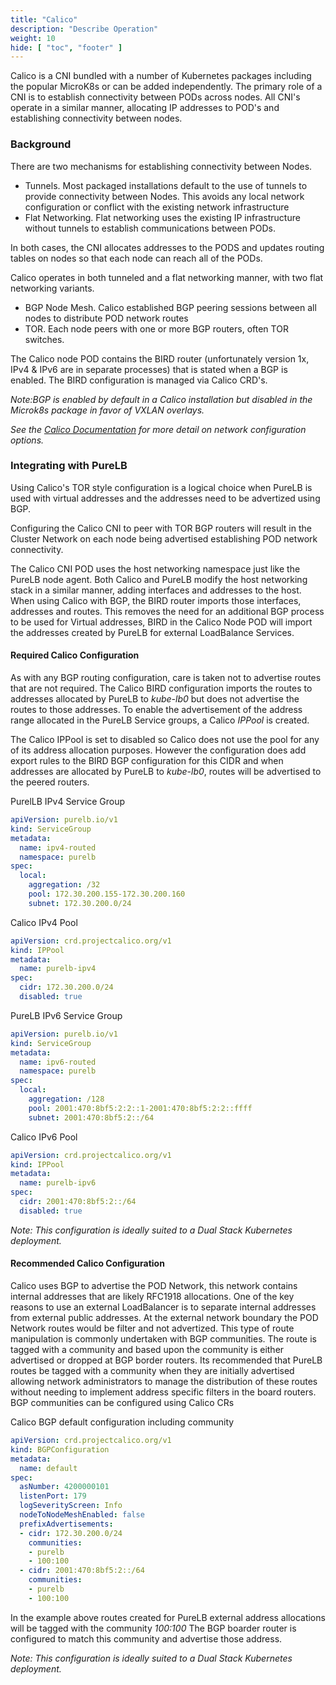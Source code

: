 ```yaml
---
title: "Calico"
description: "Describe Operation"
weight: 10
hide: [ "toc", "footer" ]
---
```

Calico is a CNI bundled with a number of Kubernetes packages including the popular MicroK8s or can be added independently. The primary role of a CNI is to establish connectivity between PODs across nodes.  All CNI's operate in a similar manner, allocating IP addresses to POD's and establishing connectivity between nodes.

### Background
There are two mechanisms for establishing connectivity between Nodes.

* Tunnels.  Most packaged installations default to the use of tunnels to provide connectivity between Nodes.  This avoids any local network configuration or conflict with the existing network infrastructure
* Flat Networking.  Flat networking uses the existing IP infrastructure without tunnels to establish communications between PODs.

In both cases, the CNI allocates addresses to the PODS and updates routing tables on nodes so that each node can reach all of the PODs.

Calico operates in both tunneled and a flat networking manner, with two flat networking variants.

* BGP Node Mesh.  Calico established BGP peering sessions between all nodes to distribute POD network routes
* TOR.  Each node peers with one or more BGP routers, often TOR switches.

The Calico node POD contains the BIRD router (unfortunately version 1x, IPv4 & IPv6 are in separate processes) that is stated when a BGP is enabled.  The BIRD configuration is managed via Calico CRD's.  

_Note:BGP is enabled by default in a Calico installation but disabled in the Microk8s package in favor of VXLAN overlays._

_See the [Calico Documentation](https://docs.projectcalico.org/networking/determine-best-networking) for more detail on network configuration options._


### Integrating with PureLB
Using Calico's TOR style configuration is a logical choice when PureLB is used with virtual addresses and the addresses need to be advertized using BGP.  

Configuring the Calico CNI to peer with TOR BGP routers will result in the Cluster Network on each node being advertised establishing POD network connectivity. 

The Calico CNI POD uses the host networking namespace just like the PureLB node agent.  Both Calico and PureLB modify the host networking stack in a similar manner, adding interfaces and addresses to the host.  When using Calico with BGP, the BIRD router imports those interfaces, addresses and routes.  This removes the need for an additional BGP process to be used for Virtual addresses, BIRD in the Calico Node POD will import the addresses created by PureLB for external LoadBalance Services.

#### Required Calico Configuration
As with any BGP routing configuration, care is taken not to advertise routes that are not required.  The Calico BIRD configuration imports the routes to addresses allocated by PureLB to _kube-lb0_ but does not advertise the routes to those addresses.  To enable the advertisement of the address range allocated in the PureLB Service groups, a Calico _IPPool_ is created.  


The Calico IPPool is set to disabled so Calico does not use the pool for any of its address allocation purposes.   However the configuration does add export rules to the BIRD BGP configuration for this CIDR and when addresses are allocated by PureLB to _kube-lb0_, routes will be advertised to the peered routers. 


PurelLB IPv4 Service Group
```yaml
apiVersion: purelb.io/v1
kind: ServiceGroup
metadata:
  name: ipv4-routed
  namespace: purelb
spec:
  local:
    aggregation: /32
    pool: 172.30.200.155-172.30.200.160
    subnet: 172.30.200.0/24
```
Calico IPv4 Pool
```yaml
apiVersion: crd.projectcalico.org/v1
kind: IPPool
metadata:
  name: purelb-ipv4
spec:
  cidr: 172.30.200.0/24
  disabled: true
```
PureLB IPv6 Service Group
```yaml
apiVersion: purelb.io/v1
kind: ServiceGroup
metadata:
  name: ipv6-routed
  namespace: purelb
spec:
  local:
    aggregation: /128
    pool: 2001:470:8bf5:2:2::1-2001:470:8bf5:2:2::ffff
    subnet: 2001:470:8bf5:2::/64
```
Calico IPv6 Pool
```yaml
apiVersion: crd.projectcalico.org/v1
kind: IPPool
metadata:
  name: purelb-ipv6
spec:
  cidr: 2001:470:8bf5:2::/64
  disabled: true
```

_Note:  This configuration is ideally suited to a Dual Stack Kubernetes deployment._

#### Recommended Calico Configuration
Calico uses BGP to advertise the POD Network, this network contains internal addresses that are likely RFC1918 allocations.  One of the key reasons to use an external LoadBalancer is to separate internal addresses from external public addresses.  At the external network boundary the POD Network routes would be filter and not advertized.  This type of route manipulation is commonly undertaken with BGP communities.  The route is tagged with a community and based upon the community is either advertised or dropped at BGP border routers.   Its recommended that PureLB routes be tagged with a community when they are initially advertised allowing network administrators to manage the distribution of these routes without needing to implement address specific filters in the board routers.  BGP communities can be configured using Calico CRs

Calico BGP default configuration including community 
```yaml
apiVersion: crd.projectcalico.org/v1
kind: BGPConfiguration
metadata:
  name: default
spec:
  asNumber: 4200000101
  listenPort: 179
  logSeverityScreen: Info
  nodeToNodeMeshEnabled: false
  prefixAdvertisements:
  - cidr: 172.30.200.0/24
    communities:
    - purelb
    - 100:100
  - cidr: 2001:470:8bf5:2::/64
    communities:
    - purelb
    - 100:100
```
In the example above routes created for PureLB external address allocations will be tagged with the community _100:100_  The BGP boarder router is configured to match this community and advertise those address.  


_Note:  This configuration is ideally suited to a Dual Stack Kubernetes deployment._
